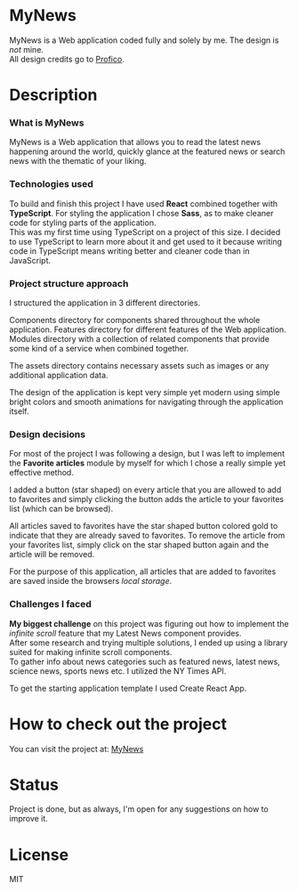 # MyNews

MyNews is a Web application coded fully and solely by me. The design is _not_ mine.  
All design credits go to [Profico](https://profi.co/).

# Description

### What is MyNews

MyNews is a Web application that allows you to read the latest news happening around the world, quickly glance at the featured news or search news with the thematic of your liking.

### Technologies used

To build and finish this project I have used **React** combined together with **TypeScript**. For styling the application I chose **Sass**, as to make cleaner code for styling parts of the application.  
This was my first time using TypeScript on a project of this size. I decided to use TypeScript to learn more about it and get used to it because writing code in TypeScript means writing better and cleaner code than in JavaScript.

### Project structure approach

I structured the application in 3 different directories.

Components directory for components shared throughout the whole application.
Features directory for different features of the Web application.
Modules directory with a collection of related components that provide some kind of a service when combined together.

The assets directory contains necessary assets such as images or any additional application data.

The design of the application is kept very simple yet modern using simple bright colors and smooth animations for navigating through the application itself.

### Design decisions

For most of the project I was following a design, but I was left to implement the **Favorite articles** module by myself for which I chose a really simple yet effective method.

I added a button (star shaped) on every article that you are allowed to add to favorites and simply clicking the button adds the article to your favorites list (which can be browsed).

All articles saved to favorites have the star shaped button colored gold to indicate that they are already saved to favorites.
To remove the article from your favorites list, simply click on the star shaped button again and the article will be removed.

For the purpose of this application, all articles that are added to favorites are saved inside the browsers _local storage_.

### Challenges I faced

**My biggest challenge** on this project was figuring out how to implement the _infinite scroll_ feature that my Latest News component provides.  
After some research and trying multiple solutions, I ended up using a library suited for making infinite scroll components.  
To gather info about news categories such as featured news, latest news, science news, sports news etc. I utilized the NY Times API.

To get the starting application template I used Create React App.

# How to check out the project

You can visit the project at: [MyNews](https://admirable-sprite-8863df.netlify.app)

# Status

Project is done, but as always, I'm open for any suggestions on how to improve it.

# License

MIT
